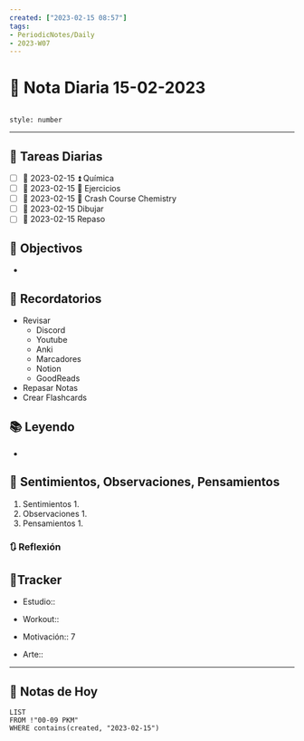 ```yaml
---
created: ["2023-02-15 08:57"]
tags:
- PeriodicNotes/Daily
- 2023-W07
---
```


# 📅 Nota Diaria 15-02-2023
```toc

style: number

```

---
## 🔷 Tareas Diarias
- [ ] 📅 2023-02-15 ⏫ Química
- [ ] 📅 2023-02-15 🔼 Ejercicios
- [ ] 📅 2023-02-15 🔽 Crash Course Chemistry
- [ ] 📅 2023-02-15 Dibujar
- [ ] 📅 2023-02-15 Repaso

## 🎯 Objectivos
- 
## 📕 Recordatorios
- Revisar
	- Discord
	- Youtube
	- Anki
	- Marcadores
	- Notion
	- GoodReads
- Repasar Notas
- Crear Flashcards

## 📚 Leyendo
- 
## 💬 Sentimientos, Observaciones, Pensamientos 
1. Sentimientos
	1. 
2. Observaciones
	1. 
3. Pensamientos
	1. 
### 🔃 Reflexión

## 🔷Tracker

- Estudio::

- Workout::

- Motivación:: 7

- Arte::
---

## 📅 Notas de Hoy
```dataview
LIST 
FROM !"00-09 PKM" 
WHERE contains(created, "2023-02-15")
```